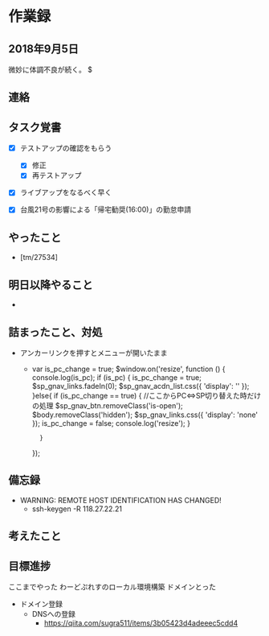 # 作業録  
## 2018年9月5日 
微妙に体調不良が続く。
$
## 連絡


## タスク覚書
- [x] テストアップの確認をもらう
	- [x] 修正
	- [x] 再テストアップ
- [x] ライブアップをなるべく早く
- [x] 台風21号の影響による「帰宅勧奨(16:00)」の勤怠申請


## やったこと 
- [tm/27534]


## 明日以降やること
- 

## 詰まったこと、対処
- アンカーリンクを押すとメニューが開いたまま
	- var is_pc_change = true;
		$window.on('resize', function () {
			console.log(is_pc);
			if (is_pc) {
				is_pc_change = true;
				$sp_gnav_links.fadeIn(0);
				$sp_gnav_acdn_list.css({
					'display': ''
				});
			}else{
				if (is_pc_change == true) {
					//ここからPC⇔SP切り替えた時だけの処理
					$sp_gnav_btn.removeClass('is-open');
					$body.removeClass('hidden');
					$sp_gnav_links.css({
						'display': 'none'
					});
					is_pc_change = false;
					console.log('resize');
				}

			}
		});
## 備忘録  
- WARNING: REMOTE HOST IDENTIFICATION HAS CHANGED! 
	- ssh-keygen -R 118.27.22.21


## 考えたこと

## 目標進捗
ここまでやった
わーどぷれすのローカル環境構築
ドメインとった
- ドメイン登録
	- DNSへの登録
		- https://qiita.com/sugra511/items/3b05423d4adeeec5cdd4